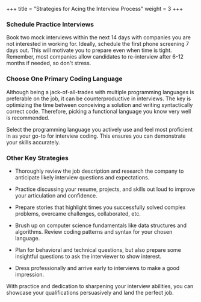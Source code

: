 +++
title = "Strategies for Acing the Interview Process"
weight = 3
+++

### Schedule Practice Interviews

Book two mock interviews within the next 14 days with companies you are not interested in working for. Ideally, schedule the first phone screening 7 days out. This will motivate you to prepare even when time is tight. Remember, most companies allow candidates to re-interview after 6-12 months if needed, so don't stress.

### Choose One Primary Coding Language

Although being a jack-of-all-trades with multiple programming languages is preferable on the job, it can be counterproductive in interviews. The key is optimizing the time between conceiving a solution and writing syntactically correct code. Therefore, picking a functional language you know very well is recommended.

Select the programming language you actively use and feel most proficient in as your go-to for interview coding. This ensures you can demonstrate your skills accurately.

### Other Key Strategies

- Thoroughly review the job description and research the company to anticipate likely interview questions and expectations.

- Practice discussing your resume, projects, and skills out loud to improve your articulation and confidence.

- Prepare stories that highlight times you successfully solved complex problems, overcame challenges, collaborated, etc.

- Brush up on computer science fundamentals like data structures and algorithms. Review coding patterns and syntax for your chosen language.

- Plan for behavioral and technical questions, but also prepare some insightful questions to ask the interviewer to show interest.

- Dress professionally and arrive early to interviews to make a good impression.

With practice and dedication to sharpening your interview abilities, you can showcase your qualifications persuasively and land the perfect job.